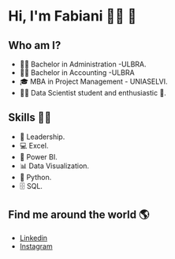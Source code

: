 # **Hi, I'm Fabiani** 👩‍💻 👋 
###  

## Who am I? 

* 👩‍🎓 Bachelor in Administration -ULBRA.
* 👩‍🎓 Bachelor in Accounting -ULBRA
* 🎓 MBA in Project Management - UNIASELVI.
* 👩‍💻 Data Scientist student and enthusiastic 🥰.

## Skills 👩‍💻

* 🥰 Leadership. 
* 💻 Excel.
* 🧮 Power BI.
* 📊 Data Visualization.
* 🐍 Python.
* 🗄 SQL.

## Find me around the world :earth_americas:

*  [Linkedin]( https://www.linkedin.com/in/fabiani-peter-11861027/)
*  [Instagram]( https://www.instagram.com/peter.fabiani/)



